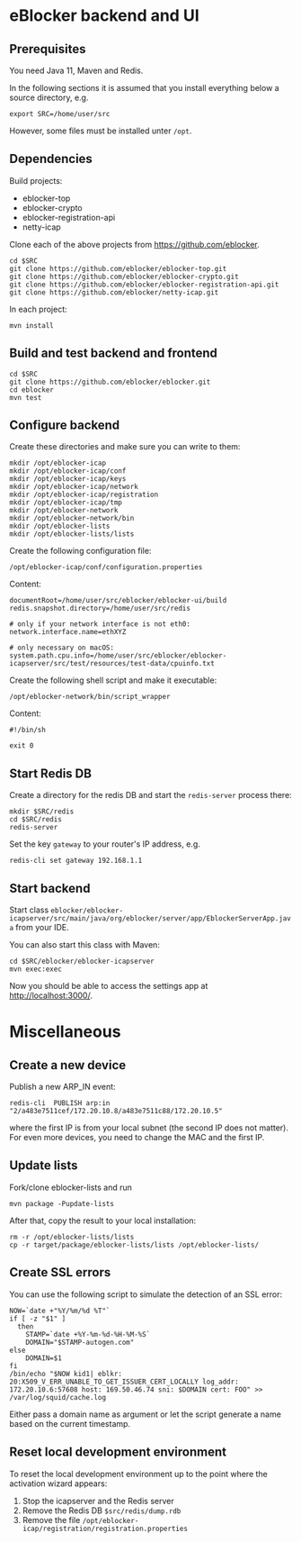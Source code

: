 # eBlocker backend and UI

## Prerequisites

You need Java 11, Maven and Redis.

In the following sections it is assumed that you install everything below a source directory, e.g.

    export SRC=/home/user/src

However, some files must be installed unter `/opt`.

## Dependencies

Build projects:

* eblocker-top
* eblocker-crypto
* eblocker-registration-api
* netty-icap

Clone each of the above projects from https://github.com/eblocker.

    cd $SRC
    git clone https://github.com/eblocker/eblocker-top.git
    git clone https://github.com/eblocker/eblocker-crypto.git
    git clone https://github.com/eblocker/eblocker-registration-api.git
    git clone https://github.com/eblocker/netty-icap.git

In each project:

    mvn install

## Build and test backend and frontend

    cd $SRC
    git clone https://github.com/eblocker/eblocker.git
    cd eblocker
    mvn test

## Configure backend

Create these directories and make sure you can write to them:

    mkdir /opt/eblocker-icap
    mkdir /opt/eblocker-icap/conf
    mkdir /opt/eblocker-icap/keys
    mkdir /opt/eblocker-icap/network
    mkdir /opt/eblocker-icap/registration
    mkdir /opt/eblocker-icap/tmp
    mkdir /opt/eblocker-network
    mkdir /opt/eblocker-network/bin
    mkdir /opt/eblocker-lists
    mkdir /opt/eblocker-lists/lists

Create the following configuration file:

    /opt/eblocker-icap/conf/configuration.properties

Content:

    documentRoot=/home/user/src/eblocker/eblocker-ui/build
    redis.snapshot.directory=/home/user/src/redis

    # only if your network interface is not eth0:
    network.interface.name=ethXYZ

    # only necessary on macOS:
    system.path.cpu.info=/home/user/src/eblocker/eblocker-icapserver/src/test/resources/test-data/cpuinfo.txt

Create the following shell script and make it executable:

    /opt/eblocker-network/bin/script_wrapper

Content:

    #!/bin/sh

    exit 0


## Start Redis DB

Create a directory for the redis DB and start the `redis-server` process there:

    mkdir $SRC/redis
    cd $SRC/redis
    redis-server

Set the key `gateway` to your router's IP address, e.g.

    redis-cli set gateway 192.168.1.1

## Start backend

Start class `eblocker/eblocker-icapserver/src/main/java/org/eblocker/server/app/EblockerServerApp.java` from your IDE.

You can also start this class with Maven:

    cd $SRC/eblocker/eblocker-icapserver
    mvn exec:exec

Now you should be able to access the settings app at <http://localhost:3000/>.

# Miscellaneous

## Create a new device

Publish a new ARP_IN event:

    redis-cli  PUBLISH arp:in "2/a483e7511cef/172.20.10.8/a483e7511c88/172.20.10.5"

where the first IP is from your local subnet (the second IP does not matter). For even more devices, you need to change the MAC and the first IP.

## Update lists

Fork/clone eblocker-lists and run

    mvn package -Pupdate-lists
    
After that, copy the result to your local installation:

    rm -r /opt/eblocker-lists/lists
    cp -r target/package/eblocker-lists/lists /opt/eblocker-lists/
    
## Create SSL errors

You can use the following script to simulate the detection of an SSL error:

    NOW=`date +"%Y/%m/%d %T"`
    if [ -z "$1" ]
      then
        STAMP=`date +%Y-%m-%d-%H-%M-%S`
        DOMAIN="$STAMP-autogen.com"
    else
        DOMAIN=$1
    fi
    /bin/echo "$NOW kid1| eblkr: 20:X509_V_ERR_UNABLE_TO_GET_ISSUER_CERT_LOCALLY log_addr: 172.20.10.6:57608 host: 169.50.46.74 sni: $DOMAIN cert: FOO" >> /var/log/squid/cache.log
    
Either pass a domain name as argument or let the script generate a name based on the current timestamp.

## Reset local development environment

To reset the local development environment up to the point where the activation wizard appears:
 
 1. Stop the icapserver and the Redis server
 1. Remove the Redis DB `$src/redis/dump.rdb`
 1. Remove the file `/opt/eblocker-icap/registration/registration.properties`



